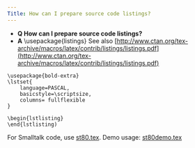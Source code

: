 ```yaml
---
Title: How can I prepare source code listings?
---
```


- **Q How can I prepare source code listings?**
- **A** \\usepackage{listings}
See also [http://www.ctan.org/tex-archive/macros/latex/contrib/listings/listings.pdf](http://www.ctan.org/tex-archive/macros/latex/contrib/listings/listings.pdf)
```\usepackage{listings}
\usepackage{bold-extra}
\lstset{
    language=PASCAL,
    basicstyle=\scriptsize,
    columns= fullflexible
}

\begin{lstlisting}
\end{lstlisting)
```
For Smalltalk code, use
[st80.tex](https://www.iam.unibe.ch/scg/svn_repos/scgbib/LatexTemplates/st80.tex).
Demo usage:
[st80demo.tex](https://www.iam.unibe.ch/scg/svn_repos/scgbib/LatexTemplates/st80demo.tex)

